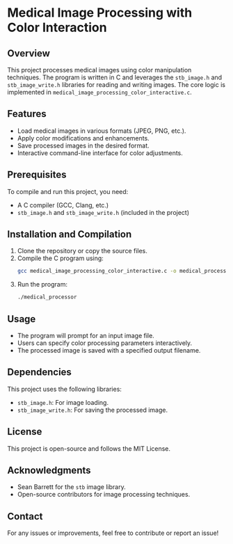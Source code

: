# Medical Image Processing with Color Interaction

## Overview
This project processes medical images using color manipulation techniques. The program is written in C and leverages the `stb_image.h` and `stb_image_write.h` libraries for reading and writing images. The core logic is implemented in `medical_image_processing_color_interactive.c`.

## Features
- Load medical images in various formats (JPEG, PNG, etc.).
- Apply color modifications and enhancements.
- Save processed images in the desired format.
- Interactive command-line interface for color adjustments.

## Prerequisites
To compile and run this project, you need:
- A C compiler (GCC, Clang, etc.)
- `stb_image.h` and `stb_image_write.h` (included in the project)

## Installation and Compilation
1. Clone the repository or copy the source files.
2. Compile the C program using:
   ```sh
   gcc medical_image_processing_color_interactive.c -o medical_processor -lm
   ```
3. Run the program:
   ```sh
   ./medical_processor
   ```

## Usage
- The program will prompt for an input image file.
- Users can specify color processing parameters interactively.
- The processed image is saved with a specified output filename.

## Dependencies
This project uses the following libraries:
- `stb_image.h`: For image loading.
- `stb_image_write.h`: For saving the processed image.

## License
This project is open-source and follows the MIT License.

## Acknowledgments
- Sean Barrett for the `stb` image library.
- Open-source contributors for image processing techniques.

## Contact
For any issues or improvements, feel free to contribute or report an issue!

